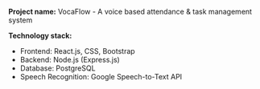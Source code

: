 **Project name:** VocaFlow - A voice based attendance & task management system

**Technology stack:**
  - Frontend: React.js, CSS, Bootstrap
  - Backend: Node.js (Express.js)
  - Database: PostgreSQL
  - Speech Recognition: Google Speech-to-Text API
